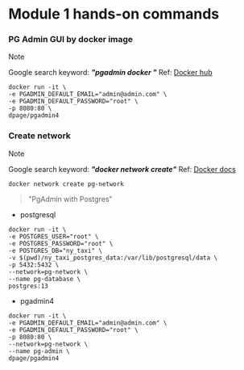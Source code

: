 # Module 1 hands-on commands

### PG Admin GUI by docker image

> [!NOTE]
> Google search keyword: ***"pgadmin docker "***
> Ref: [Docker hub](https://hub.docker.com/r/dpage/pgadmin4/)

```shell
docker run -it \
-e PGADMIN_DEFAULT_EMAIL="admin@admin.com" \
-e PGADMIN_DEFAULT_PASSWORD="root" \
-p 8080:80 \
dpage/pgadmin4
```

### Create network

> [!NOTE]
> Google search keyword: ***"docker network create"***
> Ref: [Docker docs](https://docs.docker.com/reference/cli/docker/network/create/)

```shell
docker network create pg-network
```

> "PgAdmin with Postgres"

- postgresql

```shell
docker run -it \
-e POSTGRES_USER="root" \
-e POSTGRES_PASSWORD="root" \
-e POSTGRES_DB="ny_taxi" \
-v $(pwd)/ny_taxi_postgres_data:/var/lib/postgresql/data \
-p 5432:5432 \
--network=pg-network \
--name pg-database \
postgres:13
```

- pgadmin4
```shell
docker run -it \
-e PGADMIN_DEFAULT_EMAIL="admin@admin.com" \
-e PGADMIN_DEFAULT_PASSWORD="root" \
-p 8080:80 \
--network=pg-network \
--name pg-admin \
dpage/pgadmin4
```